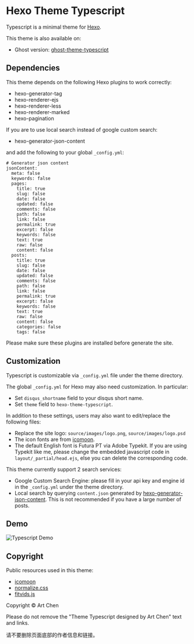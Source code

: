 # Hexo Theme Typescript

Typescript is a minimal theme for [Hexo](http://hexo.io).

This theme is also available on:

* Ghost version: [ghost-theme-typescript](https://github.com/artchen/ghost-theme-typescript)

## Dependencies

This theme depends on the following Hexo plugins to work correctly:

* hexo-generator-tag
* hexo-renderer-ejs
* hexo-renderer-less
* hexo-renderer-marked
* hexo-pagination

If you are to use local search instead of google custom search: 

* hexo-generator-json-content

and add the following to your global `_config.yml`:

```
# Generator json content
jsonContent:
  meta: false
  keywords: false
  pages:
    title: true
    slug: false
    date: false
    updated: false
    comments: false
    path: false
    link: false
    permalink: true
    excerpt: false
    keywords: false
    text: true
    raw: false
    content: false
  posts:
    title: true
    slug: false
    date: false
    updated: false
    comments: false
    path: false
    link: false
    permalink: true
    excerpt: false
    keywords: false
    text: true
    raw: false
    content: false
    categories: false
    tags: false
```

Please make sure these plugins are installed before generate the site.

## Customization

Typescript is customizable via `_config.yml` file under the theme directory.

The global `_config.yml` for Hexo may also need customization. In particular:

* Set `disqus_shortname` field to your disqus short name.
* Set `theme` field to `hexo-theme-typescript`.

In addition to these settings, users may also want to edit/replace the following files:

* Replace the site logo: `source/images/logo.png`, `source/images/logo.psd`
* The icon fonts are from [icomoon](https://icomoon.io/).
* The default English font is Futura PT via Adobe Typekit. If you are using Typekit like me, please change the embedded javascript code in `layout/_partial/head.ejs`, else you can delete the corresponding code.

This theme currently support 2 search services:

* Google Custom Search Engine: please fill in your api key and engine id in the `_config.yml` under the theme directory.
* Local search by querying `content.json` generated by [hexo-generator-json-content](https://github.com/alexbruno/hexo-generator-json-content). This is not recommended if you have a large number of posts.

## Demo

![Typescript Demo](http://artifact.me/images/ghost-theme-typescript-screenshot.png)

## Copyright

Public resources used in this theme:

* [icomoon](https://icomoon.io/)
* [normalize.css](https://necolas.github.io/normalize.css/)
* [fitvids.js](https://github.com/davatron5000/FitVids.js)

Copyright © Art Chen

Please do not remove the "Theme Typescript designed by Art Chen" text and links.

请不要删除页面底部的作者信息和链接。


